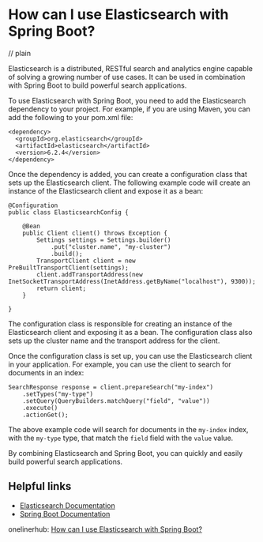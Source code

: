 # How can I use Elasticsearch with Spring Boot?
// plain

Elasticsearch is a distributed, RESTful search and analytics engine capable of solving a growing number of use cases. It can be used in combination with Spring Boot to build powerful search applications.

To use Elasticsearch with Spring Boot, you need to add the Elasticsearch dependency to your project. For example, if you are using Maven, you can add the following to your pom.xml file:

```
<dependency>
  <groupId>org.elasticsearch</groupId>
  <artifactId>elasticsearch</artifactId>
  <version>6.2.4</version>
</dependency>
```

Once the dependency is added, you can create a configuration class that sets up the Elasticsearch client. The following example code will create an instance of the Elasticsearch client and expose it as a bean:

```
@Configuration
public class ElasticsearchConfig {

    @Bean
    public Client client() throws Exception {
        Settings settings = Settings.builder()
            .put("cluster.name", "my-cluster")
            .build();
        TransportClient client = new PreBuiltTransportClient(settings);
        client.addTransportAddress(new InetSocketTransportAddress(InetAddress.getByName("localhost"), 9300));
        return client;
    }

}
```

The configuration class is responsible for creating an instance of the Elasticsearch client and exposing it as a bean. The configuration class also sets up the cluster name and the transport address for the client.

Once the configuration class is set up, you can use the Elasticsearch client in your application. For example, you can use the client to search for documents in an index:

```
SearchResponse response = client.prepareSearch("my-index")
    .setTypes("my-type")
    .setQuery(QueryBuilders.matchQuery("field", "value"))
    .execute()
    .actionGet();
```

The above example code will search for documents in the `my-index` index, with the `my-type` type, that match the `field` field with the `value` value.

By combining Elasticsearch and Spring Boot, you can quickly and easily build powerful search applications.

## Helpful links
- [Elasticsearch Documentation](https://www.elastic.co/guide/en/elasticsearch/client/java-api/current/index.html)
- [Spring Boot Documentation](https://docs.spring.io/spring-boot/docs/current/reference/htmlsingle/)

onelinerhub: [How can I use Elasticsearch with Spring Boot?](https://onelinerhub.com/elasticsearch/how-can-i-use-elasticsearch-with-spring-boot)